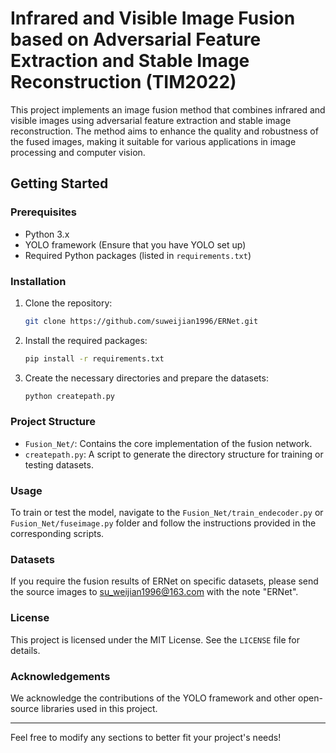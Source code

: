 # Infrared and Visible Image Fusion based on Adversarial Feature Extraction and Stable Image Reconstruction (TIM2022)

This project implements an image fusion method that combines infrared and visible images using adversarial feature extraction and stable image reconstruction. The method aims to enhance the quality and robustness of the fused images, making it suitable for various applications in image processing and computer vision.

## Getting Started

### Prerequisites

- Python 3.x
- YOLO framework (Ensure that you have YOLO set up)
- Required Python packages (listed in `requirements.txt`)

### Installation

1. Clone the repository:
   ```bash
   git clone https://github.com/suweijian1996/ERNet.git
   ```

2. Install the required packages:
   ```bash
   pip install -r requirements.txt
   ```

3. Create the necessary directories and prepare the datasets:
   ```bash
   python createpath.py
   ```

### Project Structure

- `Fusion_Net/`: Contains the core implementation of the fusion network.
- `createpath.py`: A script to generate the directory structure for training or testing datasets.

### Usage

To train or test the model, navigate to the `Fusion_Net/train_endecoder.py` or `Fusion_Net/fuseimage.py` folder and follow the instructions provided in the corresponding scripts.

### Datasets

If you require the fusion results of ERNet on specific datasets, please send the source images to [su_weijian1996@163.com](mailto:su_weijian1996@163.com) with the note "ERNet".

### License

This project is licensed under the MIT License. See the `LICENSE` file for details.

### Acknowledgements

We acknowledge the contributions of the YOLO framework and other open-source libraries used in this project.

---

Feel free to modify any sections to better fit your project's needs!
